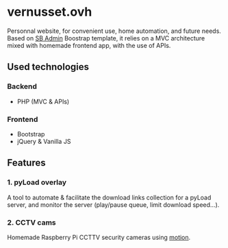# vernusset.ovh

Personnal website, for convenient use, home automation, and future needs.  
Based on [SB Admin](https://github.com/StartBootstrap/startbootstrap-sb-admin) Boostrap template, it relies on a MVC architecture mixed with homemade frontend app, with the use of APIs.

## Used technologies

### Backend

- PHP (MVC & APIs)

### Frontend

- Bootstrap
- jQuery & Vanilla JS

## Features

### 1. pyLoad overlay

A tool to automate & facilitate the download links collection for a pyLoad server, and monitor the server (play/pause queue, limit download speed...).

### 2. CCTV cams

Homemade Raspberry Pi CCTTV security cameras using [motion](https://motion-project.github.io/motion_guide.html).
